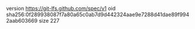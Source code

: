 version https://git-lfs.github.com/spec/v1
oid sha256:0f289938087f7a80a65c0ab7d9d442324aae9e7288d41dae89f9942aab603669
size 227
